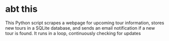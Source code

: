 # abt this
This Python script scrapes a webpage for upcoming tour information, stores new tours in a SQLite database, and sends an email notification if a new tour is found. It runs in a loop, continuously checking for updates
